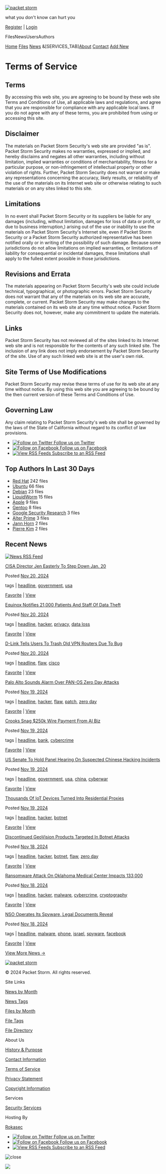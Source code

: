 [![packet storm](https://packetstatic.com/img1514015884/ps_logo.png)](https://packetstormsecurity.com/)

what you don't know can hurt you

[Register](https://packetstormsecurity.com/account/register/) | [Login](https://packetstormsecurity.com/account/login/)

FilesNewsUsersAuthors

[Home](https://packetstormsecurity.com/) [Files](https://packetstormsecurity.com/files/) [News](https://packetstormsecurity.com/news/) &\[SERVICES\_TAB\][About](https://packetstormsecurity.com/about/) [Contact](https://packetstormsecurity.com/contact/) [Add New](https://packetstormsecurity.com/submit/)

Terms of Service
================

Terms
-----

By accessing this web site, you are agreeing to be bound by these web site Terms and Conditions of Use, all applicable laws and regulations, and agree that you are responsible for compliance with any applicable local laws. If you do not agree with any of these terms, you are prohibited from using or accessing this site.

Disclaimer
----------

The materials on Packet Storm Security's web site are provided "as is". Packet Storm Security makes no warranties, expressed or implied, and hereby disclaims and negates all other warranties, including without limitation, implied warranties or conditions of merchantability, fitness for a particular purpose, or non-infringement of intellectual property or other violation of rights. Further, Packet Storm Security does not warrant or make any representations concerning the accuracy, likely results, or reliability of the use of the materials on its Internet web site or otherwise relating to such materials or on any sites linked to this site.

Limitations
-----------

In no event shall Packet Storm Security or its suppliers be liable for any damages (including, without limitation, damages for loss of data or profit, or due to business interruption,) arising out of the use or inability to use the materials on Packet Storm Security's Internet site, even if Packet Storm Security or a Packet Storm Security authorized representative has been notified orally or in writing of the possibility of such damage. Because some jurisdictions do not allow limitations on implied warranties, or limitations of liability for consequential or incidental damages, these limitations shall apply to the fullest extent possible in those jurisdictions.

Revisions and Errata
--------------------

The materials appearing on Packet Storm Security's web site could include technical, typographical, or photographic errors. Packet Storm Security does not warrant that any of the materials on its web site are accurate, complete, or current. Packet Storm Security may make changes to the materials contained on its web site at any time without notice. Packet Storm Security does not, however, make any commitment to update the materials.

Links
-----

Packet Storm Security has not reviewed all of the sites linked to its Internet web site and is not responsible for the contents of any such linked site. The inclusion of any link does not imply endorsement by Packet Storm Security of the site. Use of any such linked web site is at the user's own risk.

Site Terms of Use Modifications
-------------------------------

Packet Storm Security may revise these terms of use for its web site at any time without notice. By using this web site you are agreeing to be bound by the then current version of these Terms and Conditions of Use.

Governing Law
-------------

Any claim relating to Packet Storm Security's web site shall be governed by the laws of the State of California without regard to its conflict of law provisions.

*  [![Follow on Twitter](https://packetstatic.com/img1514015884/s_twitter.png) Follow us on Twitter](https://twitter.com/packet_storm)
*  [![Follow on Facebook](https://packetstatic.com/img1514015884/s_facebook.png) Follow us on Facebook](https://www.facebook.com/packetstormfeed)
*  [![View RSS Feeds](https://packetstatic.com/img1514015884/s_rss.png) Subscribe to an RSS Feed](https://packetstormsecurity.com/feeds)

Top Authors In Last 30 Days
---------------------------

* [Red Hat](https://packetstormsecurity.com/files/authors/4676) 242 files
* [Ubuntu](https://packetstormsecurity.com/files/authors/3695) 66 files
* [Debian](https://packetstormsecurity.com/files/authors/2821) 23 files
* [LiquidWorm](https://packetstormsecurity.com/files/authors/5960) 15 files
* [Apple](https://packetstormsecurity.com/files/authors/2397) 9 files
* [Gentoo](https://packetstormsecurity.com/files/authors/3417) 8 files
* [Google Security Research](https://packetstormsecurity.com/files/authors/11596) 3 files
* [Alter Prime](https://packetstormsecurity.com/files/authors/17574) 3 files
* [Jann Horn](https://packetstormsecurity.com/files/authors/10455) 2 files
* [Pierre Kim](https://packetstormsecurity.com/files/authors/11740) 2 files

Recent News
-----------

[![News RSS Feed](https://packetstatic.com/img1514015884/bt_rss.gif)](https://rss.packetstormsecurity.com/news/)  

[CISA Director Jen Easterly To Step Down Jan. 20](https://packetstormsecurity.com/news/view/36620/CISA-Director-Jen-Easterly-To-Step-Down-Jan.-20.html)

Posted [Nov 20, 2024](https://packetstormsecurity.com/news/date/2024-11-20/ "15:39:02 UTC")

tags | [headline](https://packetstormsecurity.com/news/tags/headline), [government](https://packetstormsecurity.com/news/tags/government), [usa](https://packetstormsecurity.com/news/tags/usa)

[Favorite](https://packetstormsecurity.com/news/favorite/36620/) | [View](https://www.scworld.com/news/cisa-director-jen-easterly-will-step-down-jan-20-security-community-reacts)

[Equinox Notifies 21,000 Patients And Staff Of Data Theft](https://packetstormsecurity.com/news/view/36619/Equinox-Notifies-21-000-Patients-And-Staff-Of-Data-Theft.html)

Posted [Nov 20, 2024](https://packetstormsecurity.com/news/date/2024-11-20/ "15:39:00 UTC")

tags | [headline](https://packetstormsecurity.com/news/tags/headline), [hacker](https://packetstormsecurity.com/news/tags/hacker), [privacy](https://packetstormsecurity.com/news/tags/privacy), [data loss](https://packetstormsecurity.com/news/tags/data_loss)

[Favorite](https://packetstormsecurity.com/news/favorite/36619/) | [View](https://www.theregister.com/2024/11/20/equinox_patients_employees_data/)

[D-Link Tells Users To Trash Old VPN Routers Due To Bug](https://packetstormsecurity.com/news/view/36618/D-Link-Tells-Users-To-Trash-Old-VPN-Routers-Due-To-Bug.html)

Posted [Nov 20, 2024](https://packetstormsecurity.com/news/date/2024-11-20/ "15:38:58 UTC")

tags | [headline](https://packetstormsecurity.com/news/tags/headline), [flaw](https://packetstormsecurity.com/news/tags/flaw), [cisco](https://packetstormsecurity.com/news/tags/cisco)

[Favorite](https://packetstormsecurity.com/news/favorite/36618/) | [View](https://www.theregister.com/2024/11/20/dlink_rip_replace_router/)

[Palo Alto Sounds Alarm Over PAN-OS Zero Day Attacks](https://packetstormsecurity.com/news/view/36613/Palo-Alto-Sounds-Alarm-Over-PAN-OS-Zero-Day-Attacks.html)

Posted [Nov 19, 2024](https://packetstormsecurity.com/news/date/2024-11-19/ "15:26:23 UTC")

tags | [headline](https://packetstormsecurity.com/news/tags/headline), [hacker](https://packetstormsecurity.com/news/tags/hacker), [flaw](https://packetstormsecurity.com/news/tags/flaw), [patch](https://packetstormsecurity.com/news/tags/patch), [zero day](https://packetstormsecurity.com/news/tags/zero_day)

[Favorite](https://packetstormsecurity.com/news/favorite/36613/) | [View](https://www.scworld.com/news/palo-alto-sounds-alarm-over-pan-os-zero-day-attacks)

[Crooks Snag $250k Wire Payment From AI Biz](https://packetstormsecurity.com/news/view/36612/Crooks-Snag-250k-Wire-Payment-From-AI-Biz.html)

Posted [Nov 19, 2024](https://packetstormsecurity.com/news/date/2024-11-19/ "15:26:17 UTC")

tags | [headline](https://packetstormsecurity.com/news/tags/headline), [bank](https://packetstormsecurity.com/news/tags/bank), [cybercrime](https://packetstormsecurity.com/news/tags/cybercrime)

[Favorite](https://packetstormsecurity.com/news/favorite/36612/) | [View](https://www.theregister.com/2024/11/19/ilearningengines_bec_scam/)

[US Senate To Hold Panel Hearing On Suspected Chinese Hacking Incidents](https://packetstormsecurity.com/news/view/36611/US-Senate-To-Hold-Panel-Hearing-On-Suspected-Chinese-Hacking-Incidents.html)

Posted [Nov 19, 2024](https://packetstormsecurity.com/news/date/2024-11-19/ "15:26:12 UTC")

tags | [headline](https://packetstormsecurity.com/news/tags/headline), [government](https://packetstormsecurity.com/news/tags/government), [usa](https://packetstormsecurity.com/news/tags/usa), [china](https://packetstormsecurity.com/news/tags/china), [cyberwar](https://packetstormsecurity.com/news/tags/cyberwar)

[Favorite](https://packetstormsecurity.com/news/favorite/36611/) | [View](https://www.reuters.com/technology/cybersecurity/us-senate-panel-hold-hearing-chinese-hacking-incidents-2024-11-18/)

[Thousands Of IoT Devices Turned Into Residential Proxies](https://packetstormsecurity.com/news/view/36610/Thousands-Of-IoT-Devices-Turned-Into-Residential-Proxies.html)

Posted [Nov 19, 2024](https://packetstormsecurity.com/news/date/2024-11-19/ "15:26:07 UTC")

tags | [headline](https://packetstormsecurity.com/news/tags/headline), [hacker](https://packetstormsecurity.com/news/tags/hacker), [botnet](https://packetstormsecurity.com/news/tags/botnet)

[Favorite](https://packetstormsecurity.com/news/favorite/36610/) | [View](https://www.securityweek.com/threat-actor-turns-thousands-of-iot-devices-into-residential-proxies/)

[Discontinued GeoVision Products Targeted In Botnet Attacks](https://packetstormsecurity.com/news/view/36609/Discontinued-GeoVision-Products-Targeted-In-Botnet-Attacks.html)

Posted [Nov 18, 2024](https://packetstormsecurity.com/news/date/2024-11-18/ "14:59:14 UTC")

tags | [headline](https://packetstormsecurity.com/news/tags/headline), [hacker](https://packetstormsecurity.com/news/tags/hacker), [botnet](https://packetstormsecurity.com/news/tags/botnet), [flaw](https://packetstormsecurity.com/news/tags/flaw), [zero day](https://packetstormsecurity.com/news/tags/zero_day)

[Favorite](https://packetstormsecurity.com/news/favorite/36609/) | [View](https://www.securityweek.com/discontinued-geovision-products-targeted-in-botnet-attacks-via-zero-day/)

[Ransomware Attack On Oklahoma Medical Center Impacts 133,000](https://packetstormsecurity.com/news/view/36608/Ransomware-Attack-On-Oklahoma-Medical-Center-Impacts-133-000.html)

Posted [Nov 18, 2024](https://packetstormsecurity.com/news/date/2024-11-18/ "14:59:12 UTC")

tags | [headline](https://packetstormsecurity.com/news/tags/headline), [hacker](https://packetstormsecurity.com/news/tags/hacker), [malware](https://packetstormsecurity.com/news/tags/malware), [cybercrime](https://packetstormsecurity.com/news/tags/cybercrime), [cryptography](https://packetstormsecurity.com/news/tags/cryptography)

[Favorite](https://packetstormsecurity.com/news/favorite/36608/) | [View](https://www.securityweek.com/ransomware-attack-on-oklahoma-medical-center-impacts-133000/)

[NSO Operates Its Spyware, Legal Documents Reveal](https://packetstormsecurity.com/news/view/36607/NSO-Operates-Its-Spyware-Legal-Documents-Reveal.html)

Posted [Nov 18, 2024](https://packetstormsecurity.com/news/date/2024-11-18/ "14:59:09 UTC")

tags | [headline](https://packetstormsecurity.com/news/tags/headline), [malware](https://packetstormsecurity.com/news/tags/malware), [phone](https://packetstormsecurity.com/news/tags/phone), [israel](https://packetstormsecurity.com/news/tags/israel), [spyware](https://packetstormsecurity.com/news/tags/spyware), [facebook](https://packetstormsecurity.com/news/tags/facebook)

[Favorite](https://packetstormsecurity.com/news/favorite/36607/) | [View](https://www.theguardian.com/technology/2024/nov/14/nso-pegasus-spyware-whatsapp)

[View More News →](https://packetstormsecurity.com/news/)

[![packet storm](https://packetstatic.com/img1514015884/ps_logo.png)](https://packetstormsecurity.com/)

© 2024 Packet Storm. All rights reserved.

Site Links

[News by Month](https://packetstormsecurity.com/news/date/)

[News Tags](https://packetstormsecurity.com/news/tags/)

[Files by Month](https://packetstormsecurity.com/files/date/)

[File Tags](https://packetstormsecurity.com/files/tags/)

[File Directory](https://packetstormsecurity.com/files/directory/)

About Us

[History & Purpose](https://packetstormsecurity.com/about/)

[Contact Information](https://packetstormsecurity.com/contact/)

[Terms of Service](https://packetstormsecurity.com/legal/tos.html)

[Privacy Statement](https://packetstormsecurity.com/legal/privacy.html)

[Copyright Information](https://packetstormsecurity.com/legal/copyright.html)

Services

[Security Services](https://packetstormsecurity.com/services/)

Hosting By

[Rokasec](http://www.rokasecurity.com/)

*  [![Follow on Twitter](https://packetstatic.com/img1514015884/s_twitter.png) Follow us on Twitter](https://twitter.com/packet_storm)
*  [![Follow on Facebook](https://packetstatic.com/img1514015884/s_facebook.png) Follow us on Facebook](https://www.facebook.com/packetstormfeed)
*  [![View RSS Feeds](https://packetstatic.com/img1514015884/s_rss.png) Subscribe to an RSS Feed](https://packetstormsecurity.com/feeds)

![close](https://packetstatic.com/img1514015884/o_close.png)

![](https://ssl.google-analytics.com/__utm.gif?utmwv=1.3&utmn=2429653486&utmcs=ISO-8859-1&utmsr=31337x31337&utmsc=32-bit&utmul=en-us&utmje=0&utmfl=-&utmcn=1&utmdt=Terms%20of%20Service%u2248%20Packet%20Storm&utmhn=packetstormsecurity.com&utmr=-&utmp=%2Flegal%2Ftos.html&utmac=UA-18885198-1&utmcc=__utma%3D32867617.2429653486.1732179494.1732179494.1732179494.1%3B%2B__utmz%3D32867617.1732179494.1.1.utmccn%3D(direct)%7Cutmcsr%3D(direct)%7Cutmcmd%3D(none))
